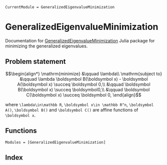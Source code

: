 ```@meta
CurrentModule = GeneralizedEigenvalueMinimization
```

# GeneralizedEigenvalueMinimization

Documentation for [GeneralizedEigenvalueMinimization](https://github.com/hurak/GeneralizedEigenvalueMinimization.jl) Julia package for minimizing the generalized eigenvalues.

## Problem statement

```math
\begin{align*}
\mathrm{minimize} &\qquad \lambda\\
\mathrm{subject to} &\qquad \lambda \boldsymbol B(\boldsymbol x) - \boldsymbol A(\boldsymbol x) \succeq \boldsymbol 0,\\
                    &\qquad \boldsymbol B(\boldsymbol x) \succeq \boldsymbol0,\\
                    &\qquad \boldsymbol C(\boldsymbol x) \succeq \boldsymbol 0,
\end{align}
```
where ``\lambda\in\mathbb R``, ``\boldsymbol x\in \mathbb R^n``, ``\boldsymbol A()``, ``\boldsymbol B()`` and ``\boldsymbol C()`` are affine functions of ``\boldsymbol x``.

## Functions

```@autodocs
Modules = [GeneralizedEigenvalueMinimization]
```

## Index

```@index
```
